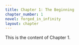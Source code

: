 ```yaml
---
title: Chapter 1: The Beginning
chapter_number: 1
novel: forged_in_infinity
layout: chapter
---
```


This is the content of Chapter 1.